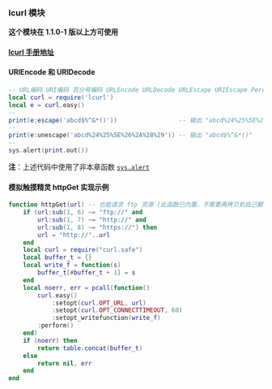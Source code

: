 ### lcurl 模块


**这个模块在 1\.1\.0\-1 版以上方可使用**

#### [lcurl 手册地址](http://lua-curl.github.io/lcurl/modules/lcurl.html)

#### URIEncode 和 URIDecode
```lua
-- URL编码 URI编码 百分号编码 URLEncode URLDecode URLEscape URIEscape PercentEscape
local curl = require('lcurl')
local e = curl.easy()
--
print(e:escape('abcd$%^&*()'))                 -- 输出 "abcd%24%25%5E%26%2A%28%29"
--
print(e:unescape('abcd%24%25%5E%26%2A%28%29')) -- 输出 "abcd$%^&*()"
--
sys.alert(print.out())
```
**注**：上述代码中使用了非本章函数 [`sys.alert`](/Handbook/sys/sys.alert.md)

#### 模拟触摸精灵 httpGet 实现示例
```lua
function httpGet(url) -- 也能请求 ftp 资源 (此函数已内置，不需要再拷贝到自己脚本中，只是 lcurl 使用实例而已) 
	if (url:sub(1, 6) ~= "ftp://" and
		url:sub(1, 7) ~= "http://" and
		url:sub(1, 8) ~= "https://") then
		url = "http://"..url
	end
	local curl = require("curl.safe")
	local buffer_t = {}
	local write_f = function(s)
		buffer_t[#buffer_t + 1] = s
	end
	local noerr, err = pcall(function()
		curl.easy()
			:setopt(curl.OPT_URL, url)
			:setopt(curl.OPT_CONNECTTIMEOUT, 60)
			:setopt_writefunction(write_f)
		:perform()
	end)
	if (noerr) then
		return table.concat(buffer_t)
	else
		return nil, err
	end
end
```

